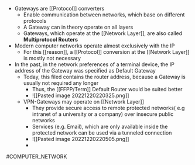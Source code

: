 * Gateways are [[Protocol]] converters
	* Enable communication between networks, which base on different protocols
	* A Gateway can in theory operate on all layers
	* Gateways, which operate at the [[Network Layer]], are also called **Multiprotocol Routers**
* Modern computer networks operate almost exclusively with the IP
	* For this [[reason]], a [[Protocol]] conversion at the [[Network Layer]] is mostly not necessary
* In the past, in the network preferences of a terminal device, the IP address of the Gateway was specified as Default Gateway
	* Today, this filed contains the router address, because a Gateway is usually not required any longer
		* Thus, the [[FFPP/Term]] Default Router would be suited better
		* ![[Pasted image 20221220220325.png]]
	* VPN-Gateways may operate on [[Network Layer]]
		* They provide secure access to remote protected networks( e.g intranet of a university or a company) over insecure public networks
		* Services (e.g. Email), which are only available inside the protected network can be used via a tunneled connection
		* ![[Pasted image 20221220220505.png]]
		* 
#COMPUTER_NETWORK 
 